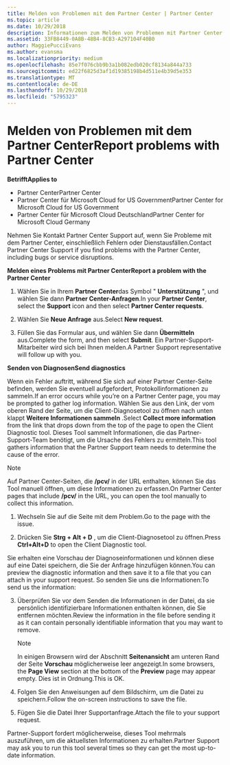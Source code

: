 ```yaml
---
title: Melden von Problemen mit dem Partner Center | Partner Center
ms.topic: article
ms.date: 10/29/2018
description: Informationen zum Melden von Problemen mit Partner Center und zum Sammeln von Diagnoseinformationen für unser Support-Team.
ms.assetid: 33FB8449-0A8B-48B4-8CB3-A297104F40B0
author: MaggiePucciEvans
ms.author: evansma
ms.localizationpriority: medium
ms.openlocfilehash: 85e7f076cbb9b3a1b082edb020cf8134a844a733
ms.sourcegitcommit: ed22f6825d3af1d19385198b4d511e4b39d5e353
ms.translationtype: MT
ms.contentlocale: de-DE
ms.lasthandoff: 10/29/2018
ms.locfileid: "5795323"
---
```

# <a name="report-problems-with-partner-center"></a><span data-ttu-id="569e5-103">Melden von Problemen mit dem Partner Center</span><span class="sxs-lookup"><span data-stu-id="569e5-103">Report problems with Partner Center</span></span>

**<span data-ttu-id="569e5-104">Betrifft</span><span class="sxs-lookup"><span data-stu-id="569e5-104">Applies to</span></span>**

-  <span data-ttu-id="569e5-105">Partner Center</span><span class="sxs-lookup"><span data-stu-id="569e5-105">Partner Center</span></span>
-  <span data-ttu-id="569e5-106">Partner Center für Microsoft Cloud for US Government</span><span class="sxs-lookup"><span data-stu-id="569e5-106">Partner Center for Microsoft Cloud for US Government</span></span>
-  <span data-ttu-id="569e5-107">Partner Center für Microsoft Cloud Deutschland</span><span class="sxs-lookup"><span data-stu-id="569e5-107">Partner Center for Microsoft Cloud Germany</span></span>

<span data-ttu-id="569e5-108">Nehmen Sie Kontakt Partner Center Support auf, wenn Sie Probleme mit dem Partner Center, einschließlich Fehlern oder Dienstausfällen.</span><span class="sxs-lookup"><span data-stu-id="569e5-108">Contact Partner Center Support if you find problems with the Partner Center, including bugs or service disruptions.</span></span>

**<span data-ttu-id="569e5-109">Melden eines Problems mit Partner Center</span><span class="sxs-lookup"><span data-stu-id="569e5-109">Report a problem with the Partner Center</span></span>**

1.  <span data-ttu-id="569e5-110">Wählen Sie in Ihrem **Partner Center**das Symbol " **Unterstützung** ", und wählen Sie dann **Partner Center-Anfragen**.</span><span class="sxs-lookup"><span data-stu-id="569e5-110">In your **Partner Center**, select the **Support** icon and then select **Partner Center requests**.</span></span>

2.  <span data-ttu-id="569e5-111">Wählen Sie **Neue Anfrage** aus.</span><span class="sxs-lookup"><span data-stu-id="569e5-111">Select **New request**.</span></span>

3.  <span data-ttu-id="569e5-112">Füllen Sie das Formular aus, und wählen Sie dann **Übermitteln** aus.</span><span class="sxs-lookup"><span data-stu-id="569e5-112">Complete the form, and then select **Submit**.</span></span> <span data-ttu-id="569e5-113">Ein Partner-Support-Mitarbeiter wird sich bei Ihnen melden.</span><span class="sxs-lookup"><span data-stu-id="569e5-113">A Partner Support representative will follow up with you.</span></span>

**<span data-ttu-id="569e5-114">Senden von Diagnosen</span><span class="sxs-lookup"><span data-stu-id="569e5-114">Send diagnostics</span></span>**

<span data-ttu-id="569e5-115">Wenn ein Fehler auftritt, während Sie sich auf einer Partner Center-Seite befinden, werden Sie eventuell aufgefordert, Protokollinformationen zu sammeln.</span><span class="sxs-lookup"><span data-stu-id="569e5-115">If an error occurs while you’re on a Partner Center page, you may be prompted to gather log information.</span></span> <span data-ttu-id="569e5-116">Wählen Sie aus den Link, der vom oberen Rand der Seite, um die Client-Diagnosetool zu öffnen nach unten klappt **Weitere Informationen sammeln** .</span><span class="sxs-lookup"><span data-stu-id="569e5-116">Select **Collect more information** from the link that drops down from the top of the page to open the Client Diagnostic tool.</span></span> <span data-ttu-id="569e5-117">Dieses Tool sammelt Informationen, die das Partner-Support-Team benötigt, um die Ursache des Fehlers zu ermitteln.</span><span class="sxs-lookup"><span data-stu-id="569e5-117">This tool gathers information that the Partner Support team needs to determine the cause of the error.</span></span> 

>[!NOTE]
><span data-ttu-id="569e5-118">Auf Partner Center-Seiten, die **/pcv/** in der URL enthalten, können Sie das Tool manuell öffnen, um diese Informationen zu erfassen.</span><span class="sxs-lookup"><span data-stu-id="569e5-118">On Partner Center pages that include **/pcv/** in the URL, you can open the tool manually to collect this information.</span></span>

1.  <span data-ttu-id="569e5-119">Wechseln Sie auf die Seite mit dem Problem.</span><span class="sxs-lookup"><span data-stu-id="569e5-119">Go to the page with the issue.</span></span>

2.  <span data-ttu-id="569e5-120">Drücken Sie **Strg + Alt + D** , um die Client-Diagnosetool zu öffnen.</span><span class="sxs-lookup"><span data-stu-id="569e5-120">Press **Ctrl+Alt+D** to open the Client Diagnostic tool.</span></span>

<span data-ttu-id="569e5-121">Sie erhalten eine Vorschau der Diagnoseinformationen und können diese auf eine Datei speichern, die Sie der Anfrage hinzufügen können.</span><span class="sxs-lookup"><span data-stu-id="569e5-121">You can preview the diagnostic information and then save it to a file that you can attach in your support request.</span></span> <span data-ttu-id="569e5-122">So senden Sie uns die Informationen:</span><span class="sxs-lookup"><span data-stu-id="569e5-122">To send us the information:</span></span>

3.  <span data-ttu-id="569e5-123">Überprüfen Sie vor dem Senden die Informationen in der Datei, da sie persönlich identifizierbare Informationen enthalten können, die Sie entfernen möchten.</span><span class="sxs-lookup"><span data-stu-id="569e5-123">Review the information in the file before sending it as it can contain personally identifiable information that you may want to remove.</span></span> 

    >[!NOTE]
    ><span data-ttu-id="569e5-124">In einigen Browsern wird der Abschnitt **Seitenansicht** am unteren Rand der Seite **Vorschau** möglicherweise leer angezeigt.</span><span class="sxs-lookup"><span data-stu-id="569e5-124">In some browsers, the **Page View** section at the bottom of the **Preview** page may appear empty.</span></span> <span data-ttu-id="569e5-125">Dies ist in Ordnung.</span><span class="sxs-lookup"><span data-stu-id="569e5-125">This is OK.</span></span>

4.  <span data-ttu-id="569e5-126">Folgen Sie den Anweisungen auf dem Bildschirm, um die Datei zu speichern.</span><span class="sxs-lookup"><span data-stu-id="569e5-126">Follow the on-screen instructions to save the file.</span></span>

5.  <span data-ttu-id="569e5-127">Fügen Sie die Datei Ihrer Supportanfrage.</span><span class="sxs-lookup"><span data-stu-id="569e5-127">Attach the file to your support request.</span></span>

<span data-ttu-id="569e5-128">Partner-Support fordert möglicherweise, dieses Tool mehrmals auszuführen, um die aktuellsten Informationen zu erhalten.</span><span class="sxs-lookup"><span data-stu-id="569e5-128">Partner Support may ask you to run this tool several times so they can get the most up-to-date information.</span></span>

